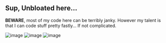 ## Sup, Unbloated here...

**BEWARE**, most of my code here can be terribly janky. However my talent is that I can code stuff pretty fastly... If not complicated.

![image](https://img.shields.io/badge/Codes_in-Node.JS-green) ![image](https://img.shields.io/badge/Codes_in-Python-blue) ![image](https://img.shields.io/badge/Codes_in-PHP-cyan)
